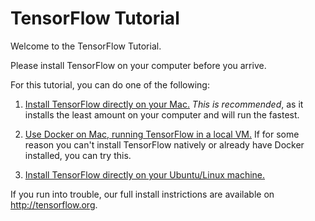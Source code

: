 # TensorFlow Tutorial

Welcome to the TensorFlow Tutorial.

Please install TensorFlow on your computer before you arrive.

For this tutorial, you can do one of the following:

 1. [Install TensorFlow directly on your Mac.](install-mac-native.md)
*This is recommended*, as it installs the least amount on your computer
and will run the fastest.

 1. [Use Docker on Mac, running TensorFlow in a local
VM.](install-mac-docker.md) If for some reason you can't install
TensorFlow natively or already have Docker installed, you can try this.

1. [Install TensorFlow directly on your Ubuntu/Linux
machine.](install-ubuntu.md)

If you run into trouble, our full install instrictions are available
on http://tensorflow.org.






